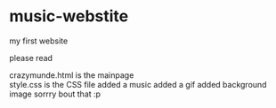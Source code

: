 # music-webstite
my first website 

please read

crazymunde.html is the mainpage<br>
style.css is the CSS file
added a music 
added a gif
added background image sorrry bout that :p
